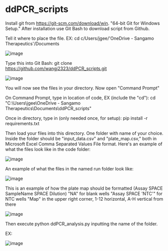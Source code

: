 # ddPCR_scripts


Install git from https://git-scm.com/download/win. "64-bit Git for Windows Setup." After installation use Git Bash to download script from Github.

Tell it where to place the file. EX: cd c/Users/jgee/'OneDrive - Sangamo Therapeutics'/Documents

![image](https://user-images.githubusercontent.com/93787873/140587499-fe8e790c-d867-4f77-9d90-a136f9d0f704.png)

Type this into Git Bash: git clone https://github.com/wangj2323/ddPCR_scripts.git

![image](https://user-images.githubusercontent.com/93787873/140587774-479b5fc5-05de-4bc8-b15b-dcc9486b153c.png)


You will now see the files in your directory. 
Now open "Command Prompt"


On Command Prompt, type in location of code, EX (include the "cd"):
cd "C:\Users\jgee\OneDrive - Sangamo Therapeutics\Documents\ddPCR_scripts"

Once in directory, type in (only needed once, for setup):
pip install -r requirements.txt 

Then load your files into this directory.
One folder with name of your choice. Inside the folder should be "input_data.csv" and "plate_map.csv," both in Microsoft Excel Comma Separated Values File format.
Here's an example of what the files look like in the code folder:


![image](https://user-images.githubusercontent.com/93787873/140591785-3e3b7af7-345b-4695-9549-78a7aaed8f73.png)


An example of what the files in the named run folder look like:

![image](https://user-images.githubusercontent.com/93787873/140591815-89218f02-ba64-4f88-9da5-f6d5d3dc116e.png)


This is an example of how the plate map should be formatted (Assay SPACE SampleName SPACE Dilution)
"NA" for blank wells
"Assay SPACE 'NTC'" for NTC wells
"Map" in the upper right corner, 1-12 horizontal, A-H vertical from there

![image](https://user-images.githubusercontent.com/93787873/140591875-5db28829-7851-4edb-a913-c2cf8a635fe2.png)



Then execute python ddPCR_analysis.py inputting the name of the folder.


EX: 

![image](https://user-images.githubusercontent.com/93787873/140591296-de3e9e82-7732-4030-9306-2e5e29a34fee.png)
